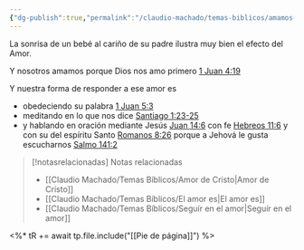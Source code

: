 ```yaml
---
{"dg-publish":true,"permalink":"/claudio-machado/temas-biblicos/amamos-porque-dios-nos-amo-primero/"}
---
```


La sonrisa de un bebé al cariño de su padre ilustra muy bien el efecto del Amor.

Y nosotros amamos porque Dios nos amo primero [1 Juan 4:19](https://wol.jw.org/es/wol/b/r4/lp-s/nwtsty/62/4#v=62:4:19)

Y nuestra forma de responder a ese amor es
- obedeciendo su palabra [1 Juan 5:3](https://wol.jw.org/es/wol/bc/r4/lp-s/1102002056/2/0)
- meditando en lo que nos dice  [Santiago 1:23-25](https://wol.jw.org/es/wol/bc/r4/lp-s/1102002056/6/1)
- y hablando en oración mediante Jesús [Juan 14:6](https://wol.jw.org/es/wol/bc/r4/lp-s/1102002056/11/0) con fe [ Hebreos 11:6](https://wol.jw.org/es/wol/bc/r4/lp-s/1102002056/11/1) y con su del espíritu Santo [Romanos 8:26](https://wol.jw.org/es/wol/bc/r4/lp-s/1102002056/12/0) porque a Jehová le gusta escucharnos [Salmo 141:2](https://wol.jw.org/es/wol/bc/r4/lp-s/1102002056/16/0)





> [!notasrelacionadas] Notas relacionadas
> - [[Claudio Machado/Temas Bíblicos/Amor de Cristo\|Amor de Cristo]]
> - [[Claudio Machado/Temas Bíblicos/El amor es\|El amor es]]
> - [[Claudio Machado/Temas Bíblicos/Seguír en el amor\|Seguír en el amor]]

<%* tR += await tp.file.include("[[Pie de página]]") %>
